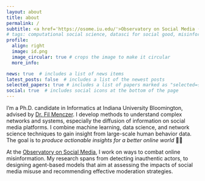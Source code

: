 ```yaml
---
layout: about
title: about
permalink: /
subtitle: <a href='https://osome.iu.edu/'>Observatory on Social Media (OSoMe) at Indiana University</a>. Bloomington, USA.
# tags: computational social science, datasci for social good, misinformation
profile:
  align: right
  image: id.png
  image_circular: true # crops the image to make it circular
  more_info:

news: true  # includes a list of news items
latest_posts: false  # includes a list of the newest posts
selected_papers: true # includes a list of papers marked as "selected={true}"
social: true  # includes social icons at the bottom of the page
---
```


I’m a Ph.D. candidate in Informatics at Indiana University Bloomington, advised by [Dr. Fil Menczer](https://cnets.indiana.edu/fil/). I develop methods to understand complex networks and systems, especially the diffusion of information on social media platforms. I combine machine learning, data science, and network science techniques to gain insight from large-scale human behavior data. The goal is to *produce actionable insights for a better online world* 🌟✨

At the [Observatory on Social Media](href='https://osome.iu.edu/), I work on ways to combat online misinformation. My research spans from detecting inauthentic actors, to designing agent-based models that aim at assessing the impacts of social media misuse and recommending effective moderation strategies.